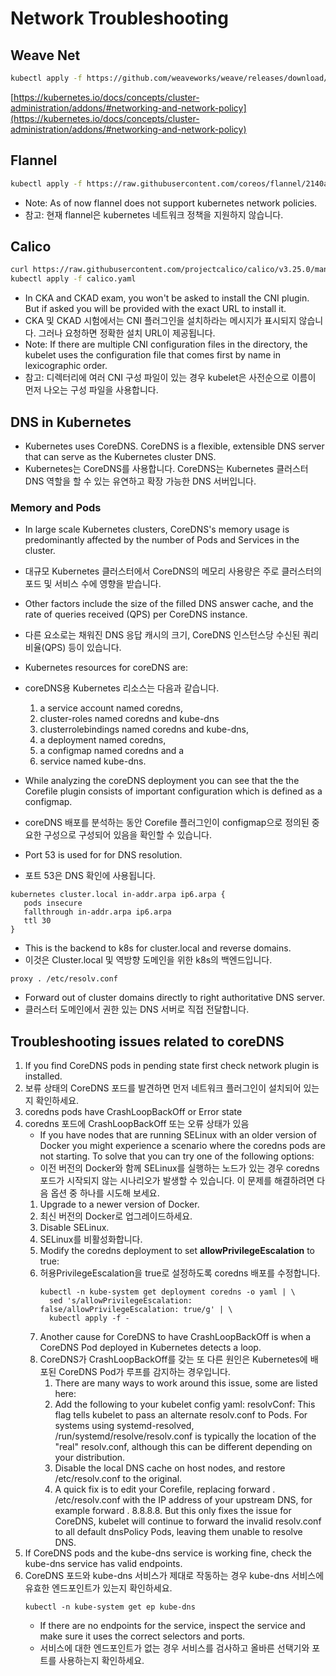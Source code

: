 # Network Troubleshooting

## Weave Net

```bash
kubectl apply -f https://github.com/weaveworks/weave/releases/download/v2.8.1/weave-daemonset-k8s.yaml
```

[https://kubernetes.io/docs/concepts/cluster-administration/addons/#networking-and-network-policy](https://kubernetes.io/docs/concepts/cluster-administration/addons/#networking-and-network-policy)

## Flannel 

```bash
kubectl apply -f https://raw.githubusercontent.com/coreos/flannel/2140ac876ef134e0ed5af15c65e414cf26827915/Documentation/kube-flannel.yml
```

* Note: As of now flannel does not support kubernetes network policies.
* 참고: 현재 flannel은 kubernetes 네트워크 정책을 지원하지 않습니다.

## Calico 

```bash
curl https://raw.githubusercontent.com/projectcalico/calico/v3.25.0/manifests/calico.yaml -O
kubectl apply -f calico.yaml
```

* In CKA and CKAD exam, you won't be asked to install the CNI plugin. But if asked you will be provided with the exact URL to install it.
* CKA 및 CKAD 시험에서는 CNI 플러그인을 설치하라는 메시지가 표시되지 않습니다. 그러나 요청하면 정확한 설치 URL이 제공됩니다.
* Note: If there are multiple CNI configuration files in the directory, the kubelet uses the configuration file that comes first by name in lexicographic order.
* 참고: 디렉터리에 여러 CNI 구성 파일이 있는 경우 kubelet은 사전순으로 이름이 먼저 나오는 구성 파일을 사용합니다.

## DNS in Kubernetes

* Kubernetes uses CoreDNS. CoreDNS is a flexible, extensible DNS server that can serve as the Kubernetes cluster DNS.
* Kubernetes는 CoreDNS를 사용합니다. CoreDNS는 Kubernetes 클러스터 DNS 역할을 할 수 있는 유연하고 확장 가능한 DNS 서버입니다.

### Memory and Pods

* In large scale Kubernetes clusters, CoreDNS's memory usage is predominantly affected by the number of Pods and Services in the cluster.
* 대규모 Kubernetes 클러스터에서 CoreDNS의 메모리 사용량은 주로 클러스터의 포드 및 서비스 수에 영향을 받습니다.
* Other factors include the size of the filled DNS answer cache, and the rate of queries received (QPS) per CoreDNS instance.
* 다른 요소로는 채워진 DNS 응답 캐시의 크기, CoreDNS 인스턴스당 수신된 쿼리 비율(QPS) 등이 있습니다.

* Kubernetes resources for coreDNS are:   
* coreDNS용 Kubernetes 리소스는 다음과 같습니다.
    1. a service account named coredns,
    1. cluster-roles named coredns and kube-dns
    1. clusterrolebindings named coredns and kube-dns, 
    1. a deployment named coredns,
    1. a configmap named coredns and a
    1. service named kube-dns.

* While analyzing the coreDNS deployment you can see that the the Corefile plugin consists of important configuration which is defined as a configmap.
* coreDNS 배포를 분석하는 동안 Corefile 플러그인이 configmap으로 정의된 중요한 구성으로 구성되어 있음을 확인할 수 있습니다.

* Port 53 is used for for DNS resolution.
* 포트 53은 DNS 확인에 사용됩니다.

```
kubernetes cluster.local in-addr.arpa ip6.arpa {
   pods insecure
   fallthrough in-addr.arpa ip6.arpa
   ttl 30
}
```

* This is the backend to k8s for cluster.local and reverse domains.
* 이것은 Cluster.local 및 역방향 도메인을 위한 k8s의 백엔드입니다.

```
proxy . /etc/resolv.conf
```

* Forward out of cluster domains directly to right authoritative DNS server.
* 클러스터 도메인에서 권한 있는 DNS 서버로 직접 전달합니다.

## Troubleshooting issues related to coreDNS

1. If you find CoreDNS pods in pending state first check network plugin is installed.
1. 보류 상태의 CoreDNS 포드를 발견하면 먼저 네트워크 플러그인이 설치되어 있는지 확인하세요.
1. coredns pods have CrashLoopBackOff or Error state
1. coredns 포드에 CrashLoopBackOff 또는 오류 상태가 있음
    * If you have nodes that are running SELinux with an older version of Docker you might experience a scenario where the coredns pods are not starting. To solve that you can try one of the following options:
    * 이전 버전의 Docker와 함께 SELinux를 실행하는 노드가 있는 경우 coredns 포드가 시작되지 않는 시나리오가 발생할 수 있습니다. 이 문제를 해결하려면 다음 옵션 중 하나를 시도해 보세요.
    1. Upgrade to a newer version of Docker.
    1. 최신 버전의 Docker로 업그레이드하세요.
    1. Disable SELinux.
    1. SELinux를 비활성화합니다.
    1. Modify the coredns deployment to set **allowPrivilegeEscalation** to true:
    1. 허용PrivilegeEscalation을 true로 설정하도록 coredns 배포를 수정합니다.
        ```
        kubectl -n kube-system get deployment coredns -o yaml | \
          sed 's/allowPrivilegeEscalation: false/allowPrivilegeEscalation: true/g' | \
          kubectl apply -f -
        ```
    1. Another cause for CoreDNS to have CrashLoopBackOff is when a CoreDNS Pod deployed in Kubernetes detects a loop.
    1. CoreDNS가 CrashLoopBackOff를 갖는 또 다른 원인은 Kubernetes에 배포된 CoreDNS Pod가 루프를 감지하는 경우입니다.
        1. There are many ways to work around this issue, some are listed here:
        1. Add the following to your kubelet config yaml: resolvConf: 
            <path-to-your-real-resolv-conf-file> This flag tells kubelet to pass an alternate resolv.conf to Pods. 
            For systems using systemd-resolved, /run/systemd/resolve/resolv.conf is typically the location of the "real" resolv.conf, although this can be different depending on your distribution.
        1. Disable the local DNS cache on host nodes, and restore /etc/resolv.conf to the original.
        1. A quick fix is to edit your Corefile, replacing forward . /etc/resolv.conf with the IP address of your upstream DNS, for example forward . 8.8.8.8. But this only fixes the issue for CoreDNS, kubelet will continue to forward the invalid resolv.conf to all default dnsPolicy Pods, leaving them unable to resolve DNS.
1. If CoreDNS pods and the kube-dns service is working fine, check the kube-dns service has valid endpoints.
1. CoreDNS 포드와 kube-dns 서비스가 제대로 작동하는 경우 kube-dns 서비스에 유효한 엔드포인트가 있는지 확인하세요.
    ```
    kubectl -n kube-system get ep kube-dns
    ```
    * If there are no endpoints for the service, inspect the service and make sure it uses the correct selectors and ports.
    * 서비스에 대한 엔드포인트가 없는 경우 서비스를 검사하고 올바른 선택기와 포트를 사용하는지 확인하세요.